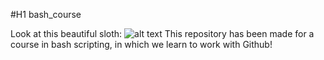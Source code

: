 #H1
bash_course

Look at this beautiful sloth:
![alt text](/mbshome/elogt/scratch/bash_course/lecture_4/bash_course/28SLOT-jumbo.jpg?quality=75 "Sloth")
This repository has been made for a course in bash scripting, in which we learn to work with Github!
